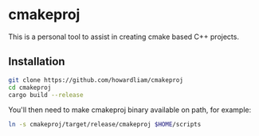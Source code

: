 # cmakeproj
This is a personal tool to assist in creating cmake based C++ projects.

## Installation
```bash
git clone https://github.com/howardliam/cmakeproj
cd cmakeproj
cargo build --release
```

You'll then need to make cmakeproj binary available on path, for example:

```bash
ln -s cmakeproj/target/release/cmakeproj $HOME/scripts
```
